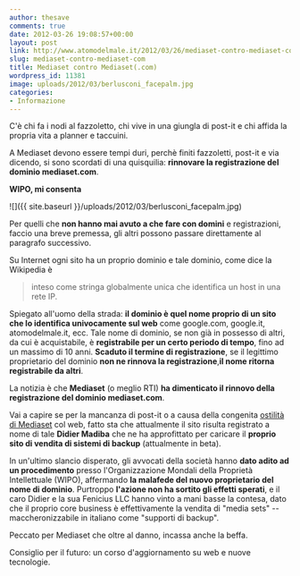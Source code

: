 ```yaml
---
author: thesave
comments: true
date: 2012-03-26 19:08:57+00:00
layout: post
link: http://www.atomodelmale.it/2012/03/26/mediaset-contro-mediaset-com/
slug: mediaset-contro-mediaset-com
title: Mediaset contro Mediaset(.com)
wordpress_id: 11381
image: uploads/2012/03/berlusconi_facepalm.jpg
categories:
- Informazione
---
```


C'è chi fa i nodi al fazzoletto, chi vive in una giungla di post-it e chi affida la propria vita a planner e taccuini.

A Mediaset devono essere tempi duri, perchè finiti fazzoletti, post-it e via dicendo, si sono scordati di una quisquilia: **rinnovare la registrazione del dominio mediaset.com**.

**WIPO, mi consenta**

![]({{ site.baseurl }}/uploads/2012/03/berlusconi_facepalm.jpg)

Per quelli che **non hanno mai avuto a che fare con domini** e registrazioni, faccio una breve premessa, gli altri possono passare direttamente al paragrafo successivo.

Su Internet ogni sito ha un proprio dominio e tale dominio, come dice la Wikipedia è

<blockquote>inteso come stringa globalmente unica che identifica un host in una rete IP.</blockquote>

Spiegato all'uomo della strada: **il dominio è quel nome proprio di un sito che lo identifica univocamente sul web** come google.com, google.it, atomodelmale.it, ecc. Tale nome di dominio, se non già in possesso di altri, da cui è acquistabile, è **registrabile per un certo periodo di tempo**, fino ad un massimo di 10 anni. **Scaduto il termine di registrazione**, se il legittimo proprietario del dominio **non ne rinnova la registrazione**,**il nome ritorna registrabile da altri**.

La notizia è che **Mediaset** (o meglio RTI) **ha dimenticato il rinnovo della registrazione del dominio mediaset.com**.

Vai a capire se per la mancanza di post-it o a causa della congenita [ostilità di Mediaset](/2011/06/30/agcom-nuova-legge-bavaglio-sul-diritto-dautore.html) col web, fatto sta che attualmente il sito risulta registrato a nome di tale **Didier Madiba** che ne ha approfittato per caricare il **proprio sito di vendita di sistemi di backup** (attualmente in beta).

In un'ultimo slancio disperato, gli avvocati della società hanno **dato adito ad un procedimento** presso l'Organizzazione Mondali della Proprietà Intellettuale (WIPO), affermando **la malafede del nuovo proprietario del nome di dominio**. Purtroppo **l'azione non ha sortito gli effetti sperati**, e il caro Didier e la sua Fenicius LLC hanno vinto a mani basse la contesa, dato che il proprio core business è effettivamente la vendita di "media sets" -- maccheronizzabile in italiano come "supporti di backup".

Peccato per Mediaset che oltre al danno, incassa anche la beffa.

Consiglio per il futuro: un corso d'aggiornamento su web e nuove tecnologie.

